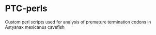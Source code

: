 # PTC-perls
Custom perl scripts used for analysis of premature termination codons in Astyanax mexicanus cavefish

